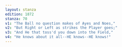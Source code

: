 ```yaml
---
layout: stanza
edition: 1872
stanza: 70
v1: "The Ball no question makes of Ayes and Noes,"
v2: "But Right or Left as strikes the Player goes;"
v3: "And He that toss'd you down into the Field,"
v4: "He knows about it all--HE knows--HE knows!"
---
```

